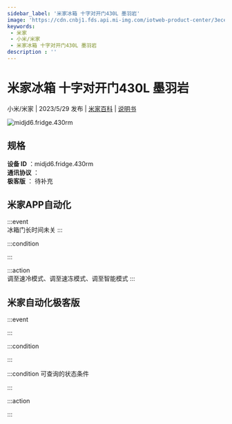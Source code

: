 ```yaml
---
sidebar_label: '米家冰箱 十字对开门430L 墨羽岩'
image: 'https://cdn.cnbj1.fds.api.mi-img.com/iotweb-product-center/3ece8cd5f8d32398c2e47930c92d74b1_1661159662788.png?GalaxyAccessKeyId=AKVGLQWBOVIRQ3XLEW&Expires=9223372036854775807&Signature=gapkbTGnrpKF++HspLAXDo4JR5w='
keywords: 
 - 米家
 - 小米/米家
 - 米家冰箱 十字对开门430L 墨羽岩
description : ''
---
```

# 米家冰箱 十字对开门430L 墨羽岩

小米/米家 | 2023/5/29 发布 | [米家百科](https://home.mi.com/webapp/content/baike/product/index.html?model=midjd6.fridge.430rm) | [说明书](https://home.mi.com/views/introduction.html?model=midjd6.fridge.430rm&region=cn)

![midjd6.fridge.430rm](https://cdn.cnbj1.fds.api.mi-img.com/iotweb-product-center/3ece8cd5f8d32398c2e47930c92d74b1_1661159662788.png?GalaxyAccessKeyId=AKVGLQWBOVIRQ3XLEW&Expires=9223372036854775807&Signature=gapkbTGnrpKF++HspLAXDo4JR5w=)

## 规格  
> 
**设备 ID** ：midjd6.fridge.430rm  
**通讯协议** ：  
**极客版**  ： 待补充 


## 米家APP自动化  

:::event  
冰箱门长时间未关
:::

:::condition  

:::

:::action   
调至速冷模式、调至速冻模式、调至智能模式
:::

## 米家自动化极客版  

:::event  

:::

:::condition  

:::

:::condition 可查询的状态条件  

:::

:::action  

:::

        
